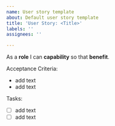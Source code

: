 ```yaml
---
name: User story template
about: Default user story template
title: 'User Story: <Title>'
labels: ''
assignees: ''

---
```


As a **role** I can **capability** so that **benefit**.

Acceptance Criteria:
- add text
- add text

Tasks:
- [ ] add text
- [ ] add text
